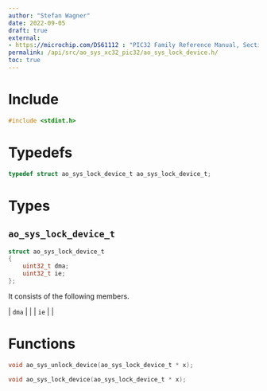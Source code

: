 ```yaml
---
author: "Stefan Wagner"
date: 2022-09-05
draft: true
external:
- https://microchip.com/DS61112 : "PIC32 Family Reference Manual, Section 6, Oscillators"
permalink: /api/src/ao_sys_xc32_pic32/ao_sys_lock_device.h/
toc: true
---
```


# Include

```c
#include <stdint.h>
```

# Typedefs

```c
typedef struct ao_sys_lock_device_t ao_sys_lock_device_t;
```

# Types

## `ao_sys_lock_device_t`

```c
struct ao_sys_lock_device_t
{
    uint32_t dma;
    uint32_t ie;
};
```

It consists of the following members.

| `dma` | |
| `ie` | |

# Functions

```c
void ao_sys_unlock_device(ao_sys_lock_device_t * x);
```

```c
void ao_sys_lock_device(ao_sys_lock_device_t * x);
```

